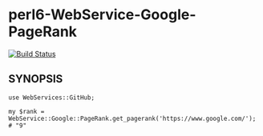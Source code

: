 # perl6-WebService-Google-PageRank

[![Build Status](https://travis-ci.org/fayland/perl6-WebService-Google-PageRank.svg?branch=master)](https://travis-ci.org/fayland/perl6-WebService-Google-PageRank)

## SYNOPSIS

    use WebServices::GitHub;

    my $rank = WebService::Google::PageRank.get_pagerank('https://www.google.com/'); # "9"